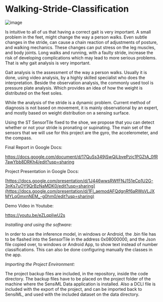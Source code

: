 

# Walking-Stride-Classification

![image](https://user-images.githubusercontent.com/35944732/127803688-8f8f8a70-39e3-42e8-bb28-114fca5cb284.png)


Is intuitive to all of us that having a correct gait is very important.
A small problem in the feet, might change the way a person walks. Even subtle changes in the stride, can cause a chain reaction of adjustments of posture, and walking mechanics. These changes can put stress on the leg muscles, and body joints. Long walks and running, with a faulty stride, increase the risk of developing complications which may lead to more serious problems. That is why gait analysis is very important.
 
Gait analysis is the assessment of the way a person walks. Usually it is done, using video analysis, by a highly skilled specialist who does the interpretation. Beside the observation analysis, the commonly used tool is pressure plate analysis. Which provides an idea of how the weight is distributed on the feet soles.

While the analysis of the stride is a dynamic problem. Current method of diagnosis is not based on movement, it is mainly observational by an expert, and mostly based on weight distribution on a sensing surface.
 
Using the ST SensorTile fixed to the shoe, we propose that you can detect whether or not your stride is pronating or supinating. The main set of the sensors that we will use for this project are the gyro, the accelerometer, and the compass.


Final Report in Google Docs:

https://docs.google.com/document/d/17QuSs349jSwQjLbvePzjc1PGZtA_0fR7awYbb8DRKh4/edit?usp=sharing


Project Presentation in Google Docs:

[https://docs.google.com/presentation/d/1J446wwsRWfFNJ151eCp1U2G-3nKs7uOY9QrBzNaMDK0/edit?usp=sharing](https://docs.google.com/presentation/d/1Fl_aemodAFQdgnRf6aRWsVLJXMYLqGmxnNEM_-g0hm0/edit?usp=sharing)


Demo Video in Youtube:


https://youtu.be/eZLqpIjwU2s




*Installing and using the software:*

In order to use the inference model, in windows or Android, the .bin file has to be flashed into the SensorTile in the address 0x08000000, and the Json file copied over, to windows or Android App, to show text instead of number classifications. This can also be done configuring manually the classes in the app.



*Importing the Project Environment:*

The project backup files are included, in the repository, inside the code directory. The backup files have to be placed on the project folder of the machine where the SensiML Data application is installed. Also a DCLI file is included with the export of the project, and can be imported back to SensiML, and used with the included dataset on the data directory.


